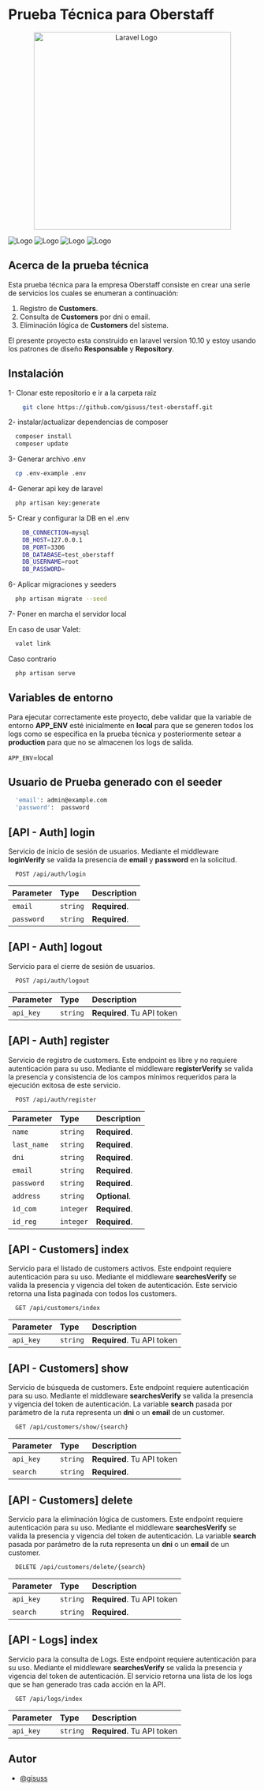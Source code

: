 # Prueba Técnica para Oberstaff

<p align="center"><a href="https://laravel.com" target="_blank"><img src="https://raw.githubusercontent.com/laravel/art/master/logo-lockup/5%20SVG/2%20CMYK/1%20Full%20Color/laravel-logolockup-cmyk-red.svg" width="400" alt="Laravel Logo"></a></p>

![Logo](https://img.shields.io/badge/Laravel-FF2D20?style=for-the-badge&logo=laravel&logoColor=white)
![Logo](https://img.shields.io/badge/PHP-777BB4?style=for-the-badge&logo=php&logoColor=white)
![Logo](https://img.shields.io/badge/MySQL-005C84?style=for-the-badge&logo=mysql&logoColor=white)
![Logo](https://img.shields.io/badge/GitHub-330F63?style=for-the-badge&logo=github&logoColor=white)

## Acerca de la prueba técnica

Esta prueba técnica para la empresa Oberstaff consiste en crear una serie de servicios los cuales se enumeran a continuación:

1. Registro de **Customers**.
2. Consulta de **Customers** por dni o email.
3. Eliminación lógica de **Customers** del sistema.

El presente proyecto esta construido en laravel version 10.10 y estoy usando los patrones de diseño **Responsable** y **Repository**.

## Instalación

1- Clonar este repositorio e ir a la carpeta raiz
```bash
    git clone https://github.com/gisuss/test-oberstaff.git
```

2- instalar/actualizar dependencias de composer
```bash
  composer install
  composer update
```

3- Generar archivo .env
```bash
  cp .env-example .env
```

4- Generar api key de laravel
```bash
  php artisan key:generate
```

5- Crear y configurar la DB en el .env
```bash
    DB_CONNECTION=mysql
    DB_HOST=127.0.0.1
    DB_PORT=3306
    DB_DATABASE=test_oberstaff
    DB_USERNAME=root
    DB_PASSWORD=
```

6- Aplicar migraciones y seeders
```bash
  php artisan migrate --seed
```

7- Poner en marcha el servidor local

En caso de usar Valet:

```bash
  valet link
```

Caso contrario

```bash
  php artisan serve
```

## Variables de entorno

Para ejecutar correctamente este proyecto, debe validar que la variable de entorno **APP_ENV** esté inicialmente en **local** para que se generen todos los logs como se especifica en la prueba técnica y posteriormente setear a **production** para que no se almacenen los logs de salida.

`APP_ENV`=local

## Usuario de Prueba generado con el seeder

```bash
  'email': admin@example.com
  'password':  password
```

## [API - Auth] login

Servicio de inicio de sesión de usuarios. Mediante el middleware **loginVerify** se valida la presencia de **email** y **password** en la solicitud.

```http
  POST /api/auth/login
```

| Parameter | Type     | Description                |
| :-------- | :------- | :------------------------- |
| `email` | `string` | **Required**. |
| `password` | `string` | **Required**. |

## [API - Auth] logout

Servicio para el cierre de sesión de usuarios.

```http
  POST /api/auth/logout
```

| Parameter | Type     | Description                       |
| :-------- | :------- | :-------------------------------- |
| `api_key`      | `string` | **Required**. Tu API token |

## [API - Auth] register

Servicio de registro de customers. Este endpoint es libre y no requiere autenticación para su uso. Mediante el middleware **registerVerify** se valida la presencia y consistencia de los campos mínimos requeridos para la ejecución exitosa de este servicio.

```http
  POST /api/auth/register
```

| Parameter | Type     | Description                |
| :-------- | :------- | :------------------------- |
| `name` | `string` | **Required**. |
| `last_name` | `string` | **Required**. |
| `dni` | `string` | **Required**. |
| `email` | `string` | **Required**. |
| `password` | `string` | **Required**. |
| `address` | `string` | **Optional**. |
| `id_com` | `integer` | **Required**. |
| `id_reg` | `integer` | **Required**. |

## [API - Customers] index

Servicio para el listado de customers activos. Este endpoint requiere autenticación para su uso. Mediante el middleware **searchesVerify** se valida la presencia y vigencia del token de autenticación. Este servicio retorna una lista paginada con todos los customers.

```http
  GET /api/customers/index
```

| Parameter | Type     | Description                |
| :-------- | :------- | :------------------------- |
| `api_key`      | `string` | **Required**. Tu API token |

## [API - Customers] show

Servicio de búsqueda de customers. Este endpoint requiere autenticación para su uso. Mediante el middleware **searchesVerify** se valida la presencia y vigencia del token de autenticación. La variable **search** pasada por parámetro de la ruta representa un **dni** o un **email** de un customer.

```http
  GET /api/customers/show/{search}
```

| Parameter | Type     | Description                |
| :-------- | :------- | :------------------------- |
| `api_key`      | `string` | **Required**. Tu API token |
| `search` | `string` | **Required**. |

## [API - Customers] delete

Servicio para la eliminación lógica de customers. Este endpoint requiere autenticación para su uso. Mediante el middleware **searchesVerify** se valida la presencia y vigencia del token de autenticación. La variable **search** pasada por parámetro de la ruta representa un **dni** o un **email** de un customer.

```http
  DELETE /api/customers/delete/{search}
```

| Parameter | Type     | Description                |
| :-------- | :------- | :------------------------- |
| `api_key`      | `string` | **Required**. Tu API token |
| `search` | `string` | **Required**. |

## [API - Logs] index

Servicio para la consulta de Logs. Este endpoint requiere autenticación para su uso. Mediante el middleware **searchesVerify** se valida la presencia y vigencia del token de autenticación. El servicio retorna una lista de los logs que se han generado tras cada acción en la API.

```http
  GET /api/logs/index
```

| Parameter | Type     | Description                |
| :-------- | :------- | :------------------------- |
| `api_key`      | `string` | **Required**. Tu API token |

## Autor

- [@gisuss](https://github.com/gisuss)